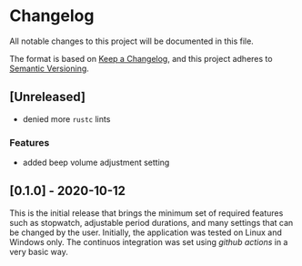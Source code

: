 # Changelog

All notable changes to this project will be documented in this file.

The format is based on [Keep a Changelog](https://keepachangelog.com/en/1.0.0/),
and this project adheres to [Semantic Versioning](https://semver.org/spec/v2.0.0.html).

## [Unreleased]

- denied more `rustc` lints

### Features

- added beep volume adjustment setting

## [0.1.0] - 2020-10-12

This is the initial release that brings the minimum set of required
features such as stopwatch, adjustable period durations, and many
settings that can be changed by the user. Initially, the application
was tested on Linux and Windows only. The continuos integration
was set using *github actions* in a very basic way.
